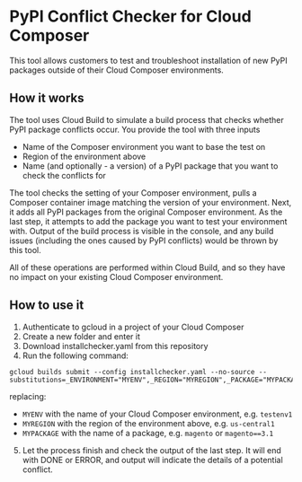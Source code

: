 # PyPI Conflict Checker for Cloud Composer
This tool allows customers to test and troubleshoot installation of new PyPI packages outside of their Cloud Composer environments. 

## How it works
The tool uses Cloud Build to simulate a build process that checks whether PyPI package conflicts occur. 
You provide the tool with three inputs
- Name of the Composer environment you want to base the test on
- Region of the environment above
- Name (and optionally - a version) of a PyPI package that you want to check the conflicts for

The tool checks the setting of your Composer environment, pulls a Composer container image matching the version of your environment. Next, it adds all PyPI packages from the original Composer environment. As the last step, it attempts to add the package you want to test your environment with. 
Output of the build process is visible in the console, and any build issues (including the ones caused by PyPI conflicts) would be thrown by this tool. 

All of these operations are performed within Cloud Build, and so they have no impact on your existing Cloud Composer environment.

## How to use it

1. Authenticate to gcloud in a project of your Cloud Composer
2. Create a new folder and enter it 
3. Download installchecker.yaml from this repository
4. Run the following command:

```
gcloud builds submit --config installchecker.yaml --no-source --substitutions=_ENVIRONMENT="MYENV",_REGION="MYREGION",_PACKAGE="MYPACKAGE"`
```

replacing:
+ `MYENV` with the name of your Cloud Composer environment, e.g. `testenv1`
+ `MYREGION` with the region of the environment above, e.g. `us-central1`
+ `MYPACKAGE` with the name of a package, e.g. `magento` or `magento==3.1`

5. Let the process finish and check the output of the last step. It will end with DONE or ERROR, and output will indicate the details of a potential conflict. 